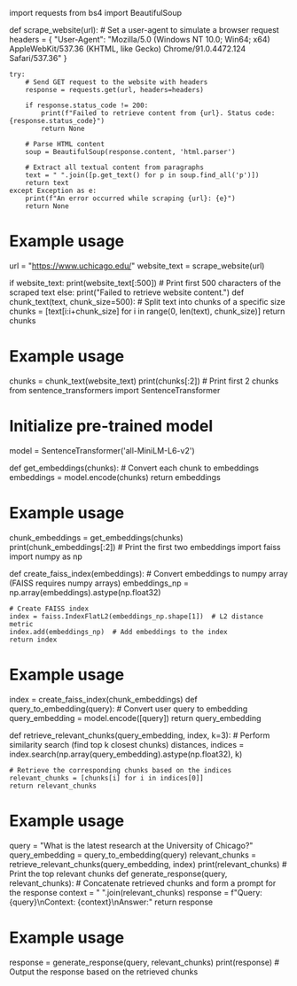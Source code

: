 import requests
from bs4 import BeautifulSoup

def scrape_website(url):
    # Set a user-agent to simulate a browser request
    headers = {
        "User-Agent": "Mozilla/5.0 (Windows NT 10.0; Win64; x64) AppleWebKit/537.36 (KHTML, like Gecko) Chrome/91.0.4472.124 Safari/537.36"
    }

    try:
        # Send GET request to the website with headers
        response = requests.get(url, headers=headers)

        if response.status_code != 200:
            print(f"Failed to retrieve content from {url}. Status code: {response.status_code}")
            return None

        # Parse HTML content
        soup = BeautifulSoup(response.content, 'html.parser')

        # Extract all textual content from paragraphs
        text = " ".join([p.get_text() for p in soup.find_all('p')])
        return text
    except Exception as e:
        print(f"An error occurred while scraping {url}: {e}")
        return None

# Example usage
url = "https://www.uchicago.edu/"
website_text = scrape_website(url)

if website_text:
    print(website_text[:500])  # Print first 500 characters of the scraped text
else:
    print("Failed to retrieve website content.")
def chunk_text(text, chunk_size=500):
    # Split text into chunks of a specific size
    chunks = [text[i:i+chunk_size] for i in range(0, len(text), chunk_size)]
    return chunks

# Example usage
chunks = chunk_text(website_text)
print(chunks[:2])  # Print first 2 chunks
from sentence_transformers import SentenceTransformer

# Initialize pre-trained model
model = SentenceTransformer('all-MiniLM-L6-v2')

def get_embeddings(chunks):
    # Convert each chunk to embeddings
    embeddings = model.encode(chunks)
    return embeddings

# Example usage
chunk_embeddings = get_embeddings(chunks)
print(chunk_embeddings[:2])  # Print the first two embeddings
import faiss
import numpy as np

def create_faiss_index(embeddings):
    # Convert embeddings to numpy array (FAISS requires numpy arrays)
    embeddings_np = np.array(embeddings).astype(np.float32)

    # Create FAISS index
    index = faiss.IndexFlatL2(embeddings_np.shape[1])  # L2 distance metric
    index.add(embeddings_np)  # Add embeddings to the index
    return index

# Example usage
index = create_faiss_index(chunk_embeddings)
def query_to_embedding(query):
    # Convert user query to embedding
    query_embedding = model.encode([query])
    return query_embedding

def retrieve_relevant_chunks(query_embedding, index, k=3):
    # Perform similarity search (find top k closest chunks)
    distances, indices = index.search(np.array(query_embedding).astype(np.float32), k)

    # Retrieve the corresponding chunks based on the indices
    relevant_chunks = [chunks[i] for i in indices[0]]
    return relevant_chunks

# Example usage
query = "What is the latest research at the University of Chicago?"
query_embedding = query_to_embedding(query)
relevant_chunks = retrieve_relevant_chunks(query_embedding, index)
print(relevant_chunks)  # Print the top relevant chunks
def generate_response(query, relevant_chunks):
    # Concatenate retrieved chunks and form a prompt for the response
    context = " ".join(relevant_chunks)
    response = f"Query: {query}\nContext: {context}\nAnswer:"
    return response

# Example usage
response = generate_response(query, relevant_chunks)
print(response)  # Output the response based on the retrieved chunks
